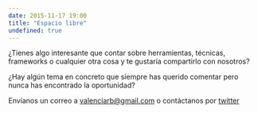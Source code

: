 ```yaml
---
date: 2015-11-17 19:00
title: "Espacio libre"
undefined: true
---
```


¿Tienes algo interesante que contar sobre herramientas, técnicas, frameworks o cualquier otra cosa y te gustaría compartirlo con nosotros?

¿Hay algún tema en concreto que siempre has querido comentar pero nunca has encontrado la oportunidad?

Envíanos un correo a [valenciarb@gmail.com](mailto:valenciarb@gmail.com) o contáctanos por [twitter](https://twitter.com/valenciarb)
